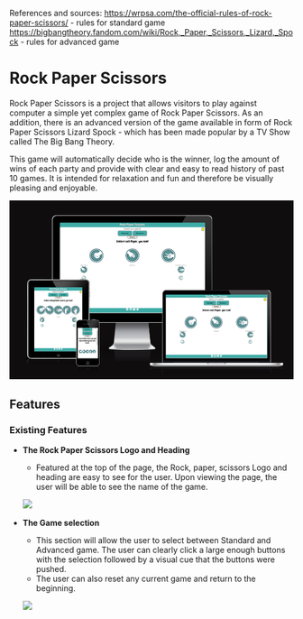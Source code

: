 References and sources:
https://wrpsa.com/the-official-rules-of-rock-paper-scissors/ - rules for standard game
https://bigbangtheory.fandom.com/wiki/Rock,_Paper,_Scissors,_Lizard,_Spock - rules for advanced game


# Rock Paper Scissors

Rock Paper Scissors is a project that allows visitors to play against computer a simple yet complex game of Rock Paper Scissors. As an addition, there is an advanced version of the game available in form of Rock Paper Scissors Lizard Spock - which has been made popular by a TV Show called The Big Bang Theory.

This game will automatically decide who is the winner, log the amount of wins of each party and provide with clear and easy to read history of past 10 games. It is intended for relaxation and fun and therefore be visually pleasing and enjoyable.

![](./assets/readme/amiresponsive/amiresponsive.png)

## Features

### Existing Features

-   **The Rock Paper Scissors Logo and Heading**
    
    -   Featured at the top of the page, the Rock, paper, scissors Logo and heading are easy to see for the user. Upon viewing the page, the user will be able to see the name of the game.

    ![](../rock-paper-game/assets/readme/features/heading.png)

-   **The Game selection**
    
    -   This section will allow the user to select between Standard and Advanced game. The user can clearly click a large enough buttons with the selection followed by a visual cue that the buttons were pushed.
    -   The user can also reset any current game and return to the beginning.

    ![](../rock-paper-game/assets/readme/features/game-selection.png)